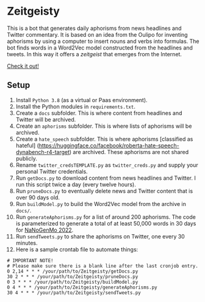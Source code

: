 # Zeitgeisty

This is a bot that generates daily aphorisms from news headlines and Twitter commentary. It is based on an idea from the Oulipo for inventing aphorisms by using a computer to insert nouns and verbs into formulas. The bot finds words in a Word2Vec model constructed from the headlines and tweets. In this way it offers a *zeitgeist* that emerges from the Internet.

[Check it out!](https://zeitgeisty.hartwick.edu/)

## Setup

1. Install `Python 3.8` (as a virtual or Paas environment).
2. Install the Python modules in `requirements.txt`.
3. Create a `docs` subfolder. This is where content from headlines and Twitter will be archived.
4. Create an `aphorisms` subfolder. This is where lists of aphorisms  will be archived.
5. Create a `hate_speech` subfolder. This is where aphorisms [classified as hateful] (https://huggingface.co/facebook/roberta-hate-speech-dynabench-r4-target) are archived. These aphorisms are not shared publicly.
5. Rename `twitter_credsTEMPLATE.py` as `twitter_creds.py` and supply your personal Twitter credentials.
6. Run `getDocs.py` to download content from news headlines and Twitter. I run this script twice a day (every twelve hours).
7. Run `pruneDocs.py` to eventually delete news and Twitter content that is over 90 days old.
8. Run `buildModel.py` to build the Word2Vec model from the archive in `docs/`.
9. Run `generateAphorisms.py` for a list of around 200 aphorisms. The code is parameterized to generate a total of at least 50,000 words in 30 days for [NaNoGenMo 2022](https://github.com/NaNoGenMo/2022).
10. Run `sendTweets.py` to share the aphorisms on Twitter, one every 30 minutes.
11. Here is a sample crontab file to automate things:
```
# IMPORTANT NOTE!
# Please make sure there is a blank line after the last cronjob entry.
0 2,14 * * * /your/path/to/Zeitgeisty/getDocs.py
30 2 * * * /your/path/to/Zeitgeisty/pruneDocs.py
0 3 * * * /your/path/to/Zeitgeisty/buildModel.py
0 4 * * * /your/path/to/Zeitgeisty/generateAphorisms.py
30 4 * * * /your/path/to/Zeitgeisty/sendTweets.py
```
